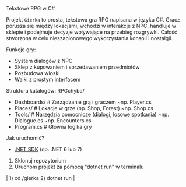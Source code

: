 Tekstowe RPG w C#

Projekt `Gierka` to prosta, tekstowa gra RPG napisana w języku C#. Gracz porusza się między lokacjami, wchodzi w interakcje z NPC, handluje w sklepie i podejmuje decyzje wpływające na przebieg rozgrywki.
Całość stworzona w celu nieszablonowego wykorzystania konsoli i nostalgii.

Funkcje gry:

-  System dialogów z NPC
-  Sklep z kupowaniem i sprzedawaniem przedmiotów
-  Rozbudowa wioski
-  Walki z prostym interfacem

Struktura katalogów:
RPGchyba/
- Dashboards/ # Zarządzanie grą i graczem
    ~np. Player.cs
- Places/ # Lokacje w grze (np. Shop, Forest)
    ~np. Shop.cs
- Tools/ # Narzędzia pomocnicze (dialogi, losowe spotkania)
    ~np. Dialogue.cs
    ~np. Encounters.cs
- Program.cs # Główna logika gry




Jak uruchomić?
- [.NET SDK](https://dotnet.microsoft.com/en-us/download) (np. .NET 6 lub 7)

1. Sklonuj repozytorium
2. Uruchom projekt za pomocą "dotnet run" w terminalu
   
  | 1) cd /gierka     2) dotnet run |
